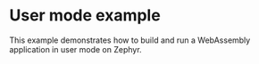 # User mode example

This example demonstrates how to build and run a WebAssembly application in user mode on Zephyr. 